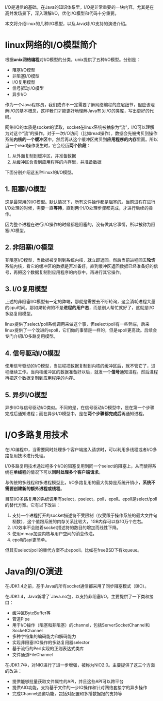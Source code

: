 

I/O是通信的基础。在Java的知识体系里，I/O是非常重要的一块内容。尤其是在高并发场景下，深入理解I/O，优化I/O模型和代码十分重要。

本文将介绍linux的几种I/O模型，以及Java对I/O支持的演进介绍。

# linux网络的I/O模型简介

根据**unix网络编程**对I/O模型的分类，unix提供了五种I/O模型。分别是：

- 阻塞I/O模型
- 非阻塞I/O模型
- I/O复用模型
- 信号驱动I/O模型
- 异步I/O

作为一个Java程序员，我们或许不一定需要了解网络编程的底层细节，但应该理解I/O的基本概念，这样我们才能更好地理解Java有关I/O的类库，写出更好的代码。

网络I/O的本质是socket的读取，socket在linux系统被抽象为“流”，I/O可以理解为对这个“流”的操作。对于一次I/O访问（比如read操作），数据会先被拷贝到操作系统**内核的一个缓冲区**中，然后再从这个缓冲区拷贝到**应用程序的内存**里面。所以当一个read操作发生时，它会经历**两个阶段**：

1. 从外面复制到缓冲区，并准备数据
2. 从缓冲区负责到应用程序的内存里，并准备数据

下面分别介绍这五种linux的I/O模型。

## 1. 阻塞I/O模型

这是最常用的I/O模型。默认情况下，所有文件操作都是阻塞的。当前进程在进行I/O处理的时候，需要一直**等待**，直到两个I/O处理步骤都完成，才进行后续的操作。

因为整个进程在进行I/O操作的时候都是阻塞的，没有做其它事情，所以被称为阻塞I/O模型。

## 2. 非阻塞I/O模型

非阻塞I/O模型，当数据被复制到系统内核，就立即返回。然后当前进程回去**轮询**系统内核，看它的缓冲区的数据是否准备好。直到缓冲区返回数据已经准备好的信号，再把这个数据复制到应用程序的内存中，再进行其它操作。

## 3. I/O复用模型

上述的非阻塞I/O模型有一定的弊端，那就是需要去不断轮询，这会消耗进程大量的cpu时间。那如果轮询的不是**进程的用户态**，而是别人帮忙就好了，这就是I/O多路复用模型。

linux提供了select/poll系统调用来做这个事，但select/poll有一些弊端，后来linux提供了一个改进的epoll，它们做的事情是一样的，但是epoll更高效。后续会专门介绍I/O多路复用模型。

## 4. 信号驱动I/O模型

使用信号驱动的I/O模型，当进程把数据复制到内核的缓冲区后，就不管它了，进程继续工作。当内核缓冲区的数据准备好以后，就发一个**信号**通知进程。然后进程再把这个数据复制到应用程序的内存。

## 5. 异步I/O模型

异步I/O与信号驱动I/O类似。不同的是，在信号驱动I/O模型中，是在第一个步骤完成后通知进程；而在异步I/O模型中，是在**两个步骤都完成后**再通知进程。

# I/O多路复用技术

在I/O编程中，当需要同时处理多个客户端接入请求时，可以利用多线程或者I/O多路复用技术进行处理。

I/O多路复用技术通过吧多个I/O的阻塞复用到同一个select的阻塞上，从而使得系统在**单线程**的情况下可以**同时处理多个客户端请求**。

与传统的多线程和多进程模型比，I/O多路复用的最大优势是系统开销小，**系统不需要创建新的额外进程或线程**。

目前I/O多路复用的系统调用有select，pselect，poll，epoll。epoll是select/poll的替代方案。它有以下改进：

1. 支持一个进程打开的socket描述符不受限制（仅受限于操作系统的最大文件句柄数），这个值跟系统的内存关系比较大，1GB内存可以存10万个左右。
2. I/O效率不会随着socket描述符的数目的增加而线性下降。
3. 使用mmap加速内核与用户空间的消息传递。
4. epoll的api更简单。

但其实select/poll的替代方案不止epooll。比如在freeBSD下有kqueue。

# Java的I/O演进

在JDK1.4之前，基于Java的所有socket通信都采用了同步阻塞模式（BIO）。

在JDK1.4，Java新增了`Java.no包，以支持非阻塞I/O。主要提供了一下类和接口：

- 缓冲区ByteBuffer等
- 管道Pipe
- 用于I/O操作（阻塞和非阻塞）的channel，包括ServerSocketChannel和SocketChannel
- 多种字符集的编码能力和解码能力
- 实现非阻塞I/O操作的多路复用器selector
- 基于流行的Perl实现的正则表达式类库
- 文件通道FileChannel

在JDK1.7中，对NIO进行了进一步增强，被称为NIO2.0。主要提供了这三个方面的改进：

- 提供能够批量获取文件属性的API，并且这些API可以跨平台
- 提供AIO功能，支持基于文件的一步IO操作和针对网络套接字的异步操作
- 完成Channel通道功能，包括对配置和多播数据报的支持等